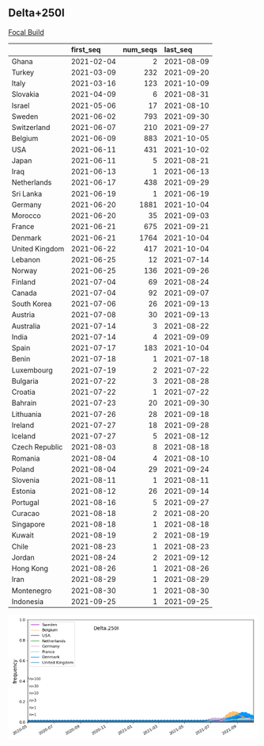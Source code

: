 

## Delta+250I
[Focal Build](https://nextstrain.org/groups/neherlab/ncov/Delta.250I?c=gt-S_250)

|                | first_seq   |   num_seqs | last_seq   |
|:---------------|:------------|-----------:|:-----------|
| Ghana          | 2021-02-04  |          2 | 2021-08-09 |
| Turkey         | 2021-03-09  |        232 | 2021-09-20 |
| Italy          | 2021-03-16  |        123 | 2021-10-09 |
| Slovakia       | 2021-04-09  |          6 | 2021-08-31 |
| Israel         | 2021-05-06  |         17 | 2021-08-10 |
| Sweden         | 2021-06-02  |        793 | 2021-09-30 |
| Switzerland    | 2021-06-07  |        210 | 2021-09-27 |
| Belgium        | 2021-06-09  |        883 | 2021-10-05 |
| USA            | 2021-06-11  |        431 | 2021-10-02 |
| Japan          | 2021-06-11  |          5 | 2021-08-21 |
| Iraq           | 2021-06-13  |          1 | 2021-06-13 |
| Netherlands    | 2021-06-17  |        438 | 2021-09-29 |
| Sri Lanka      | 2021-06-19  |          1 | 2021-06-19 |
| Germany        | 2021-06-20  |       1881 | 2021-10-04 |
| Morocco        | 2021-06-20  |         35 | 2021-09-03 |
| France         | 2021-06-21  |        675 | 2021-09-21 |
| Denmark        | 2021-06-21  |       1764 | 2021-10-04 |
| United Kingdom | 2021-06-22  |        417 | 2021-10-04 |
| Lebanon        | 2021-06-25  |         12 | 2021-07-14 |
| Norway         | 2021-06-25  |        136 | 2021-09-26 |
| Finland        | 2021-07-04  |         69 | 2021-08-24 |
| Canada         | 2021-07-04  |         92 | 2021-09-07 |
| South Korea    | 2021-07-06  |         26 | 2021-09-13 |
| Austria        | 2021-07-08  |         30 | 2021-09-13 |
| Australia      | 2021-07-14  |          3 | 2021-08-22 |
| India          | 2021-07-14  |          4 | 2021-09-09 |
| Spain          | 2021-07-17  |        183 | 2021-10-04 |
| Benin          | 2021-07-18  |          1 | 2021-07-18 |
| Luxembourg     | 2021-07-19  |          2 | 2021-07-22 |
| Bulgaria       | 2021-07-22  |          3 | 2021-08-28 |
| Croatia        | 2021-07-22  |          1 | 2021-07-22 |
| Bahrain        | 2021-07-23  |         20 | 2021-09-30 |
| Lithuania      | 2021-07-26  |         28 | 2021-09-18 |
| Ireland        | 2021-07-27  |         18 | 2021-09-28 |
| Iceland        | 2021-07-27  |          5 | 2021-08-12 |
| Czech Republic | 2021-08-03  |          8 | 2021-08-18 |
| Romania        | 2021-08-04  |          4 | 2021-08-10 |
| Poland         | 2021-08-04  |         29 | 2021-09-24 |
| Slovenia       | 2021-08-11  |          1 | 2021-08-11 |
| Estonia        | 2021-08-12  |         26 | 2021-09-14 |
| Portugal       | 2021-08-16  |          5 | 2021-09-27 |
| Curacao        | 2021-08-18  |          2 | 2021-08-20 |
| Singapore      | 2021-08-18  |          1 | 2021-08-18 |
| Kuwait         | 2021-08-19  |          2 | 2021-08-19 |
| Chile          | 2021-08-23  |          1 | 2021-08-23 |
| Jordan         | 2021-08-24  |          2 | 2021-09-12 |
| Hong Kong      | 2021-08-26  |          1 | 2021-08-26 |
| Iran           | 2021-08-29  |          1 | 2021-08-29 |
| Montenegro     | 2021-08-30  |          1 | 2021-08-30 |
| Indonesia      | 2021-09-25  |          1 | 2021-09-25 |

![Overall trends Delta.250I](/overall_trends_figures/overall_trends_Delta.250I.png)